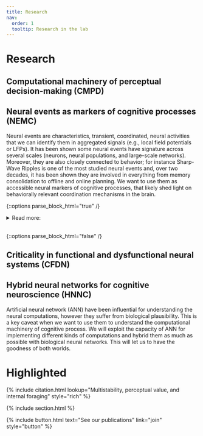 ```yaml
---
title: Research
nav:
  order: 1
  tooltip: Research in the lab
---
```


# Research

## Computational machinery of perceptual decision-making (CMPD)
## Neural events as markers of cognitive processes (NEMC)

Neural events are characteristics, transient, coordinated, neural activities that we can identify them in aggregated signals (e.g., local field potentials or LFPs). 
It has been shown some neural events have signature across several scales (neurons, neural populations, and large-scale networks). 
Moreover, they are also closely connected to behavior;
for instance Sharp-Wave Ripples is one of the most studied neural events and, over two decades, it has been shown they are involved in everything from memory consolidation to offline and online planning. 
We want to use them as accessible neural markers of cognitive processes, 
that likely shed light on behaviorally relevant coordination mechanisms in the brain.

{::options parse_block_html="true" /}

<details  style="text-align: left;">
<summary markdown="span">Read more:</summary>

key gaps that we are trying to fill are the following: 
1. How we can detect neural events in data reliably? Thus, we will develop unsupervised machine learning methods to identify neural events.
2. If and how neural events are coupled to behavior? Thus we will use our method(s) to investigate the occurrence of different kinds of neural events in variety of behavioral task.
3. How rich multi-scale dynamics of neural event support the behavior? Thus, we will characterize the multi-scale signature of neural events (e.g., how different brain regions interact/communicate during each event) during variety of behavioral task.

</details>
<br/>

{::options parse_block_html="false" /}

## Criticality in functional and dysfunctional neural systems (CFDN)
## Hybrid neural networks for cognitive neuroscience (HNNC)
Artificial neural network (ANN) have been influential for understanding the neural computations, 
however they suffer from biological plausibility. 
This is a key caveat when we want to use them to understand the computational machinery of cognitive process. 
We will exploit the  capacity of ANN for implementing different kinds of computations and hybrid them as much as possible with biological neural networks.
This will let us to have the goodness of both worlds.


# Highlighted

{% include citation.html lookup="Multistability, perceptual value, and internal foraging" style="rich" %}


{% include section.html %}


{% include button.html text="See our publications" link="join" style="button" %}

